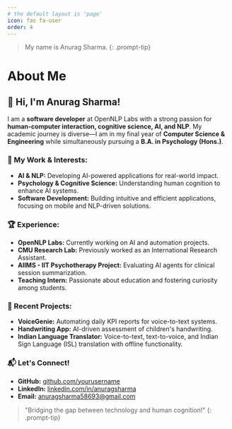 ```yaml
---
# the default layout is 'page'
icon: fas fa-user
order: 4
---
```


> My name is Anurag Sharma.
{: .prompt-tip}

# About Me

## 👋 Hi, I'm Anurag Sharma!

I am a **software developer** at OpenNLP Labs with a strong passion for **human-computer interaction, cognitive science, AI, and NLP**. My academic journey is diverse—I am in my final year of **Computer Science & Engineering** while simultaneously pursuing a **B.A. in Psychology (Hons.)**.  

### 🚀 My Work & Interests:
- **AI & NLP:** Developing AI-powered applications for real-world impact.
- **Psychology & Cognitive Science:** Understanding human cognition to enhance AI systems.
- **Software Development:** Building intuitive and efficient applications, focusing on mobile and NLP-driven solutions.

### 🏆 Experience:
- **OpenNLP Labs:** Currently working on AI and automation projects.
- **CMU Research Lab:** Previously worked as an International Research Assistant.
- **AIIMS - IIT Psychotherapy Project:** Evaluating AI agents for clinical session summarization.
- **Teaching Intern:** Passionate about education and fostering curiosity among students.

### 📌 Recent Projects:
- **VoiceGenie:** Automating daily KPI reports for voice-to-text systems.
- **Handwriting App:** AI-driven assessment of children's handwriting.
- **Indian Language Translator:** Voice-to-text, text-to-voice, and Indian Sign Language (ISL) translation with offline functionality.

### 📬 Let's Connect!
- **GitHub:** [github.com/yourusername](https://github.com/yourusername)
- **LinkedIn:** [linkedin.com/in/anuragsharma](https://linkedin.com/in/anuragsharma)
- **Email:**  anuragsharma58693@gmail.com

> "Bridging the gap between technology and human cognition!"
{: .prompt-tip}



